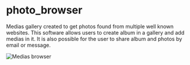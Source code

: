# photo_browser

Medias gallery created to get photos found from multiple well known websites.
This software allows users to create album in a gallery and add medias in it.
It is also possible for the user to share album and photos by email or message.

![Medias browser](https://user-images.githubusercontent.com/45339466/159161799-0d83f19d-18fe-471b-95b4-f4ee28519609.jpeg)
